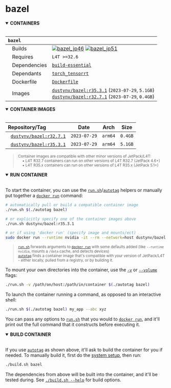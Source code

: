 # bazel

<details open>
<summary><b>CONTAINERS</b></summary>
<br>

| **`bazel`** | |
| :-- | :-- |
| &nbsp;&nbsp;&nbsp;Builds | [![`bazel_jp46`](https://img.shields.io/github/actions/workflow/status/dusty-nv/jetson-containers/bazel_jp46.yml?label=bazel:jp46)](https://github.com/dusty-nv/jetson-containers/actions/workflows/bazel_jp46.yml) [![`bazel_jp51`](https://img.shields.io/github/actions/workflow/status/dusty-nv/jetson-containers/bazel_jp51.yml?label=bazel:jp51)](https://github.com/dusty-nv/jetson-containers/actions/workflows/bazel_jp51.yml) |
| &nbsp;&nbsp;&nbsp;Requires | `L4T >=32.6` |
| &nbsp;&nbsp;&nbsp;Dependencies | [`build-essential`](/packages/build-essential) |
| &nbsp;&nbsp;&nbsp;Dependants | [`torch_tensorrt`](/packages/pytorch/torch_tensorrt) |
| &nbsp;&nbsp;&nbsp;Dockerfile | [`Dockerfile`](Dockerfile) |
| &nbsp;&nbsp;&nbsp;Images | [`dustynv/bazel:r35.3.1`](https://hub.docker.com/r/dustynv/bazel/tags) (`2023-07-29`, `5.1GB`)<br>[`dustynv/bazel:r32.7.1`](https://hub.docker.com/r/dustynv/bazel/tags) (`2023-07-29`, `0.4GB`) |

</details>

<details open>
<summary><b>CONTAINER IMAGES</b></summary>
<br>

| Repository/Tag | Date | Arch | Size |
| :-- | :--: | :--: | :--: |
| &nbsp;&nbsp;[`dustynv/bazel:r32.7.1`](https://hub.docker.com/r/dustynv/bazel/tags) | `2023-07-29` | `arm64` | `0.4GB` |
| &nbsp;&nbsp;[`dustynv/bazel:r35.3.1`](https://hub.docker.com/r/dustynv/bazel/tags) | `2023-07-29` | `arm64` | `5.1GB` |

> <sub>Container images are compatible with other minor versions of JetPack/L4T:</sub><br>
> <sub>&nbsp;&nbsp;&nbsp;&nbsp;• L4T R32.7 containers can run on other versions of L4T R32.7 (JetPack 4.6+)</sub><br>
> <sub>&nbsp;&nbsp;&nbsp;&nbsp;• L4T R35.x containers can run on other versions of L4T R35.x (JetPack 5.1+)</sub><br>
</details>

<details open>
<summary><b>RUN CONTAINER</b></summary>
<br>

To start the container, you can use the [`run.sh`](/docs/run.md)/[`autotag`](/docs/run.md#autotag) helpers or manually put together a [`docker run`](https://docs.docker.com/engine/reference/commandline/run/) command:
```bash
# automatically pull or build a compatible container image
./run.sh $(./autotag bazel)

# or explicitly specify one of the container images above
./run.sh dustynv/bazel:r35.3.1

# or if using 'docker run' (specify image and mounts/ect)
sudo docker run --runtime nvidia -it --rm --network=host dustynv/bazel:r35.3.1
```
> <sup>[`run.sh`](/docs/run.md) forwards arguments to [`docker run`](https://docs.docker.com/engine/reference/commandline/run/) with some defaults added (like `--runtime nvidia`, mounts a `/data` cache, and detects devices)</sup><br>
> <sup>[`autotag`](/docs/run.md#autotag) finds a container image that's compatible with your version of JetPack/L4T - either locally, pulled from a registry, or by building it.</sup>

To mount your own directories into the container, use the [`-v`](https://docs.docker.com/engine/reference/commandline/run/#volume) or [`--volume`](https://docs.docker.com/engine/reference/commandline/run/#volume) flags:
```bash
./run.sh -v /path/on/host:/path/in/container $(./autotag bazel)
```
To launch the container running a command, as opposed to an interactive shell:
```bash
./run.sh $(./autotag bazel) my_app --abc xyz
```
You can pass any options to [`run.sh`](/docs/run.md) that you would to [`docker run`](https://docs.docker.com/engine/reference/commandline/run/), and it'll print out the full command that it constructs before executing it.
</details>
<details open>
<summary><b>BUILD CONTAINER</b></summary>
<br>

If you use [`autotag`](/docs/run.md#autotag) as shown above, it'll ask to build the container for you if needed.  To manually build it, first do the [system setup](/docs/setup.md), then run:
```bash
./build.sh bazel
```
The dependencies from above will be built into the container, and it'll be tested during.  See [`./build.sh --help`](/jetson_containers/build.py) for build options.
</details>
